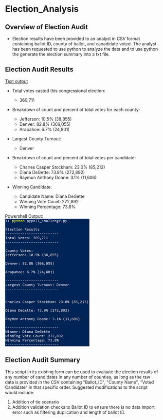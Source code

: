 # Election_Analysis

## Overview of Election Audit

- Election results have been provided to an analyst in CSV format containing ballot ID, county of ballot, and canadidate voted. The analyst has been requested to use python to analyze the data and to use python the generate the election summary into a txt file.

## Election Audit Results
[Text output](analysis/election_analysis.txt)<br/>

- Total votes casted this congressional election: 
  - 369,711

- Breakdown of count and percent of total votes for each county:
  - Jefferson: 10.5% (38,855)
  - Denver: 82.8% (306,055)
  - Arapahoe: 6.7% (24,801)
- Largest County Turnout: 
  - Denver 
- Breakdown of count and percent of total votes per candidate:
  - Charles Casper Stockham: 23.0% (85,213)
  - Diana DeGette: 73.8% (272,892)
  - Raymon Anthony Doane: 3.1% (11,606)
 
- Winning Candidate:
  - Candidate Name: Diana DeGette
  - Winning Vote Count: 272,892
  - Winning Percentage: 73.8%
  
Powershell Output:<br/>![Powershell output:](analysis/Results.png)

## Election Audit Summary 
This script in its existing form can be used to evaluate the election results of any number of candidates in any number of counties, as long as the raw data is provided in the CSV containing "Ballot_ID", "County Name", "Voted Candidate" in that specific order. Suggested modifications to the script would include:
1. Addition of tie scenario
2. Addition validation checks to Ballot ID to ensure there is no data import error such as filtering duplication and length of ballot ID.
